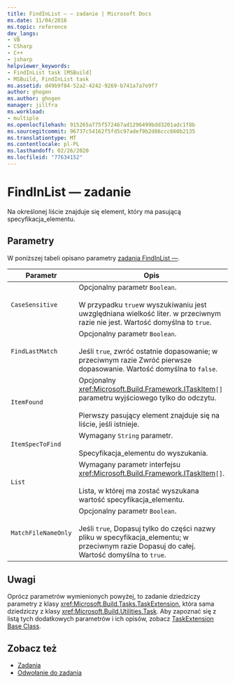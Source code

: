 ```yaml
---
title: FindInList — — zadanie | Microsoft Docs
ms.date: 11/04/2016
ms.topic: reference
dev_langs:
- VB
- CSharp
- C++
- jsharp
helpviewer_keywords:
- FindInList task [MSBuild]
- MSBuild, FindInList task
ms.assetid: d49b9f84-52a2-4242-9269-b741a7a7e9f7
author: ghogen
ms.author: ghogen
manager: jillfra
ms.workload:
- multiple
ms.openlocfilehash: 915265a775f572467ad1296499bdd3201adc1f8b
ms.sourcegitcommit: 96737c54162f5fd5c97adef9b2d86ccc660b2135
ms.translationtype: MT
ms.contentlocale: pl-PL
ms.lasthandoff: 02/26/2020
ms.locfileid: "77634152"
---
```

# <a name="findinlist-task"></a>FindInList — zadanie

Na określonej liście znajduje się element, który ma pasującą specyfikacja_elementu.

## <a name="parameters"></a>Parametry

 W poniższej tabeli opisano parametry [zadania FindInList —](../msbuild/findinlist-task.md).

|Parametr|Opis|
|---------------|-----------------|
|`CaseSensitive`|Opcjonalny parametr `Boolean`.<br /><br /> W przypadku `true`w wyszukiwaniu jest uwzględniana wielkość liter. w przeciwnym razie nie jest. Wartość domyślna to `true`.|
|`FindLastMatch`|Opcjonalny parametr `Boolean`.<br /><br /> Jeśli `true`, zwróć ostatnie dopasowanie; w przeciwnym razie Zwróć pierwsze dopasowanie. Wartość domyślna to `false`.|
|`ItemFound`|Opcjonalny <xref:Microsoft.Build.Framework.ITaskItem>`[]` parametru wyjściowego tylko do odczytu.<br /><br /> Pierwszy pasujący element znajduje się na liście, jeśli istnieje.|
|`ItemSpecToFind`|Wymagany `String` parametr.<br /><br /> Specyfikacja_elementu do wyszukania.|
|`List`|Wymagany parametr interfejsu <xref:Microsoft.Build.Framework.ITaskItem>`[]`.<br /><br /> Lista, w której ma zostać wyszukana wartość specyfikacja_elementu.|
|`MatchFileNameOnly`|Opcjonalny parametr `Boolean`.<br /><br /> Jeśli `true`, Dopasuj tylko do części nazwy pliku w specyfikacja_elementu; w przeciwnym razie Dopasuj do całej. Wartość domyślna to `true`.|

## <a name="remarks"></a>Uwagi

 Oprócz parametrów wymienionych powyżej, to zadanie dziedziczy parametry z klasy <xref:Microsoft.Build.Tasks.TaskExtension>, która sama dziedziczy z klasy <xref:Microsoft.Build.Utilities.Task>. Aby zapoznać się z listą tych dodatkowych parametrów i ich opisów, zobacz [TaskExtension Base Class](../msbuild/taskextension-base-class.md).

## <a name="see-also"></a>Zobacz też

- [Zadania](../msbuild/msbuild-tasks.md)
- [Odwołanie do zadania](../msbuild/msbuild-task-reference.md)
